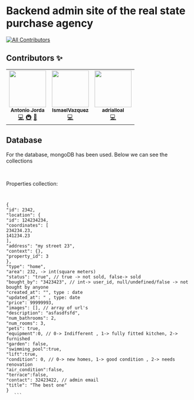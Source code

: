 

#  Backend admin site of the real state purchase agency


<!-- ALL-CONTRIBUTORS-BADGE:START - Do not remove or modify this section -->
[![All Contributors](https://img.shields.io/badge/all_contributors-3-orange.svg?style=flat-square)](#contributors-)
<!-- ALL-CONTRIBUTORS-BADGE:END -->

## Contributors ✨


<!-- ALL-CONTRIBUTORS-LIST:START - Do not remove or modify this section -->
<!-- prettier-ignore-start -->
<!-- markdownlint-disable -->
<table>
  <tr>
    <td align="center"><a href="https://tonijorda.com/"><img src="https://avatars.githubusercontent.com/u/49041487?v=4?s=100" width="100px;" alt=""/><br /><sub><b>Antonio Jorda</b></sub></a><br /><a href="https://github.com/real-state-masters/real-estate-purchase-agency-admin-API/commits?author=Skebard" title="Code">💻</a> <a href="#infra-Skebard" title="Infrastructure (Hosting, Build-Tools, etc)">🚇</a> <a href="#ideas-Skebard" title="Ideas, Planning, & Feedback">🤔</a></td>
    <td align="center"><a href="https://github.com/IsmaelVazquez"><img src="https://avatars.githubusercontent.com/u/66822532?v=4?s=100" width="100px;" alt=""/><br /><sub><b>IsmaelVazquez</b></sub></a><br /><a href="https://github.com/real-state-masters/real-estate-purchase-agency-admin-API/commits?author=IsmaelVazquez" title="Code">💻</a></td>
    <td align="center"><a href="https://github.com/adrialloal"><img src="https://avatars.githubusercontent.com/u/67317486?v=4?s=100" width="100px;" alt=""/><br /><sub><b>adrialloal</b></sub></a><br /><a href="https://github.com/real-state-masters/real-estate-purchase-agency-admin-API/commits?author=adrialloal" title="Code">💻</a></td>
  </tr>
</table>


   


<!-- markdownlint-restore -->
<!-- prettier-ignore-end -->

<!-- ALL-CONTRIBUTORS-LIST:END -->




## Database

 For the database, mongoDB has been used. Below we can see the collections
 
 <br>

  Properties collection: 
   ```
  

{
"id": 2342,
"location": {
"id": 124234234,
"coordinates": [
234234.23,
141234.23
],
"address": "my street 23",
"context": {},
"property_id": 3
},
"type": "home",
"area": 232, -> int(square meters)
"status": "true", // true -> not sold, false-> sold
"bought_by": "3423423", // int-> user_id, null/undefined/false -> not bought by anyone
"created_at": "", type : date
"updated_at": " , type: date
"price": 99999993,
"images": [], // array of url's
"description": "asfasdfsfd",
"num_bathrooms": 2,
"num_rooms": 3,
"pets": true,
"equipment":0, // 0-> Indifferent , 1-> fully fitted kitchen, 2-> furnished
"garden": false,
"swimming_pool":true,
"lift":true,
"condition": 0, // 0-> new homes, 1-> good condition , 2-> needs renovation
"air_condition":false,
"terrace":false,
"contact": 32423422, // admin email
"title": "The best one"
}
      ```

    



